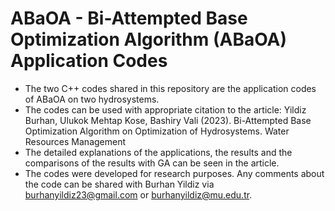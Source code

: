 # ABaOA - Bi-Attempted Base Optimization Algorithm (ABaOA) Application Codes
 - The two C++ codes shared in this repository are the application codes of ABaOA on two hydrosystems.
 - The codes can be used with appropriate citation to the article: Yildiz Burhan, Ulukok Mehtap Kose, Bashiry Vali (2023). Bi-Attempted Base Optimization Algorithm on Optimization of Hydrosystems. Water Resources Management
 - The detailed explanations of the applications, the results and the comparisons of the results with GA can be seen in the article.
 - The codes were developed for research purposes. Any comments about the code can be shared with Burhan Yildiz via burhanyildiz23@gmail.com or burhanyildiz@mu.edu.tr.

